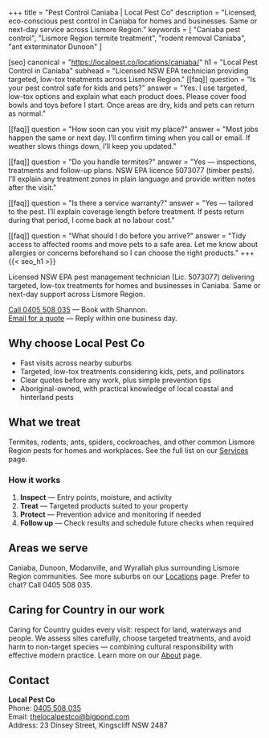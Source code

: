 +++
title = "Pest Control Caniaba | Local Pest Co"
description = "Licensed, eco-conscious pest control in Caniaba for homes and businesses. Same or next-day service across Lismore Region."
keywords = [
  "Caniaba pest control",
  "Lismore Region termite treatment",
  "rodent removal Caniaba",
  "ant exterminator Dunoon"
]

[seo]
canonical = "https://localpest.co/locations/caniaba/"
h1 = "Local Pest Control in Caniaba"
subhead = "Licensed NSW EPA technician providing targeted, low-tox treatments across Lismore Region."
[[faq]]
question = "Is your pest control safe for kids and pets?"
answer = "Yes. I use targeted, low-tox options and explain what each product does. Please cover food bowls and toys before I start. Once areas are dry, kids and pets can return as normal."

[[faq]]
question = "How soon can you visit my place?"
answer = "Most jobs happen the same or next day. I’ll confirm timing when you call or email. If weather slows things down, I’ll keep you updated."

[[faq]]
question = "Do you handle termites?"
answer = "Yes — inspections, treatments and follow-up plans. NSW EPA licence 5073077 (timber pests). I’ll explain any treatment zones in plain language and provide written notes after the visit."

[[faq]]
question = "Is there a service warranty?"
answer = "Yes — tailored to the pest. I’ll explain coverage length before treatment. If pests return during that period, I come back at no labour cost."

[[faq]]
question = "What should I do before you arrive?"
answer = "Tidy access to affected rooms and move pets to a safe area. Let me know about allergies or concerns beforehand so I can choose the right products."
+++
{{< seo_h1 >}}

Licensed NSW EPA pest management technician (Lic. 5073077) delivering targeted, low-tox treatments for homes and businesses in Caniaba. Same or next-day support across Lismore Region.

[Call 0405 508 035](tel:0405508035) — Book with Shannon.  
[Email for a quote](mailto:thelocalpestco@bigpond.com) — Reply within one business day.

## Why choose Local Pest Co
- Fast visits across nearby suburbs  
- Targeted, low-tox treatments considering kids, pets, and pollinators  
- Clear quotes before any work, plus simple prevention tips  
- Aboriginal-owned, with practical knowledge of local coastal and hinterland pests

## What we treat
Termites, rodents, ants, spiders, cockroaches, and other common Lismore Region pests for homes and workplaces. See the full list on our [Services](/services/) page.

### How it works
1. **Inspect** — Entry points, moisture, and activity  
2. **Treat** — Targeted products suited to your property  
3. **Protect** — Prevention advice and monitoring if needed  
4. **Follow up** — Check results and schedule future checks when required

## Areas we serve
Caniaba, Dunoon, Modanville, and Wyrallah plus surrounding Lismore Region communities. See more suburbs on our [Locations](/locations/) page. Prefer to chat? Call 0405 508 035.

## Caring for Country in our work
Caring for Country guides every visit: respect for land, waterways and people. We assess sites carefully, choose targeted treatments, and avoid harm to non-target species — combining cultural responsibility with effective modern practice. Learn more on our [About](/about/) page.

## Contact
**Local Pest Co**  
Phone: [0405 508 035](tel:0405508035)  
Email: [thelocalpestco@bigpond.com](mailto:thelocalpestco@bigpond.com)  
Address: 23 Dinsey Street, Kingscliff NSW 2487

